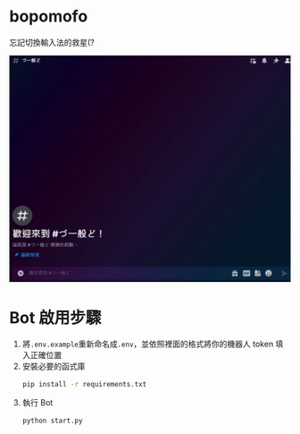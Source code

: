 # bopomofo
忘記切換輸入法的救星(?

![gif](https://raw.githubusercontent.com/HansHans135/bopomofo/main/example.gif)

# Bot 啟用步驟
1. 將`.env.example`重新命名成`.env`，並依照裡面的格式將你的機器人 token 填入正確位置
2. 安裝必要的函式庫
    ```sh
    pip install -r requirements.txt
    ```
3. 執行 Bot
    ```py
    python start.py
    ```
